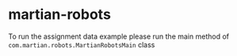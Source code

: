 # martian-robots

To run the assignment data example please run the main method of `com.martian.robots.MartianRobotsMain` class
